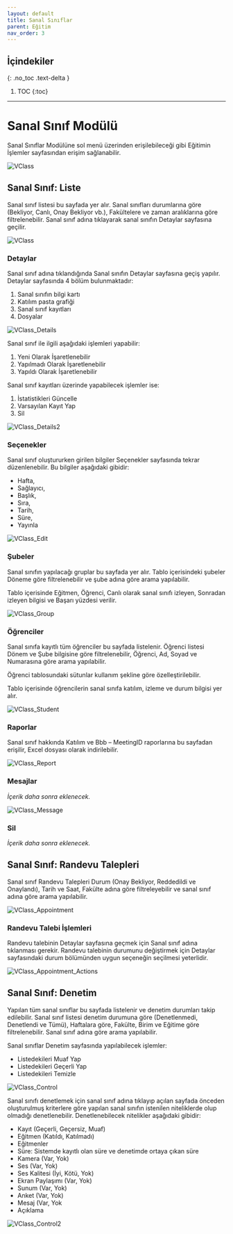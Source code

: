 ```yaml
---
layout: default
title: Sanal Sınıflar
parent: Eğitim
nav_order: 3
---
```


## İçindekiler
{: .no_toc .text-delta }

1. TOC
{:toc}

---


# Sanal Sınıf Modülü

Sanal Sınıflar Modülüne sol menü üzerinden erişilebileceği gibi Eğitimin İşlemler sayfasından erişim sağlanabilir.

![VClass](/docs.toltekcampus.github.io/docs/media/modules/course.app/vclass/vclass.png)

## Sanal Sınıf: Liste

Sanal sınıf listesi bu sayfada yer alır. Sanal sınıfları durumlarına göre (Bekliyor, Canlı, Onay Bekliyor vb.), Fakültelere ve zaman aralıklarına göre filtrelenebilir. Sanal sınıf adına tıklayarak sanal sınıfın Detaylar sayfasına geçilir.

![VClass](/docs.toltekcampus.github.io/docs/media/modules/course.app/vclass/vclass_list_view.png)

### Detaylar

Sanal sınıf adına tıklandığında Sanal sınıfın Detaylar sayfasına geçiş yapılır.
Detaylar sayfasında 4 bölüm bulunmaktadır:

1. Sanal sınıfın bilgi kartı
2. Katılım pasta grafiği
3. Sanal sınıf kayıtları
4. Dosyalar

![VClass_Details](/docs.toltekcampus.github.io/docs/media/modules/course.app/vclass/vclass_details.png)

Sanal sınıf ile ilgili aşağıdaki işlemleri yapabilir:

1. Yeni Olarak İşaretlenebilir
2. Yapılmadı Olarak İşaretlenebilir
3. Yapıldı Olarak İşaretlenebilir

Sanal sınıf kayıtları üzerinde yapabilecek işlemler ise:

1. İstatistikleri Güncelle
2. Varsayılan Kayıt Yap
3. Sil

![VClass_Details2](/docs.toltekcampus.github.io/docs/media/modules/course.app/vclass/vclass_details2.png)

### Seçenekler

Sanal sınıf oluştururken girilen bilgiler Seçenekler sayfasında tekrar düzenlenebilir. Bu bilgiler aşağıdaki gibidir:
 
* Hafta,
* Sağlayıcı,
* Başlık,
* Sıra,
* Tarih,
* Süre,
* Yayınla

![VClass_Edit](/docs.toltekcampus.github.io/docs/media/modules/course.app/vclass/vclass_edit.png)

### Şubeler

Sanal sınıfın yapılacağı gruplar bu sayfada yer alır. Tablo içerisindeki şubeler Döneme göre filtrelenebilir ve şube adına göre arama yapılabilir.

Tablo içerisinde Eğitmen, Öğrenci, Canlı olarak sanal sınıfı izleyen, Sonradan izleyen bilgisi ve Başarı yüzdesi verilir.

![VClass_Group](/docs.toltekcampus.github.io/docs/media/modules/course.app/vclass/vclass_group.png)

### Öğrenciler

Sanal sınıfa kayıtlı tüm öğrenciler bu sayfada listelenir. Öğrenci listesi Dönem ve Şube bilgisine göre filtrelenebilir, Öğrenci, Ad, Soyad ve Numarasına göre arama yapılabilir.

Öğrenci tablosundaki sütunlar kullanım şekline göre özelleştirilebilir.

Tablo içerisinde öğrencilerin sanal sınıfa katılım, izleme ve durum bilgisi yer alır.

![VClass_Student](/docs.toltekcampus.github.io/docs/media/modules/course.app/vclass/vclass_student.png)

### Raporlar

Sanal sınıf hakkında Katılım ve Bbb – MeetingID raporlarına bu sayfadan erişilir, Excel dosyası olarak indirilebilir.

![VClass_Report](/docs.toltekcampus.github.io/docs/media/modules/course.app/vclass/vclass_report.png)

### Mesajlar

_İçerik daha sonra eklenecek._

![VClass_Message](/docs.toltekcampus.github.io/docs/media/modules/course.app/vclass/vclass_message.png)

### Sil

_İçerik daha sonra eklenecek._

## Sanal Sınıf: Randevu Talepleri

Sanal sınıf Randevu Talepleri Durum (Onay Bekliyor, Reddedildi ve Onaylandı), Tarih ve Saat, Fakülte adına göre filtreleyebilir ve sanal sınıf adına göre arama yapılabilir.

![VClass_Appointment](/docs.toltekcampus.github.io/docs/media/modules/course.app/vclass/vclass_appointment_requests.png)

### Randevu Talebi İşlemleri

Randevu talebinin Detaylar sayfasına geçmek için Sanal sınıf adına tıklanması gerekir.  Randevu talebinin durumunu değiştirmek için Detaylar sayfasındaki durum bölümünden uygun seçeneğin seçilmesi yeterlidir.

![VClass_Appointment_Actions](/docs.toltekcampus.github.io/docs/media/modules/course.app/vclass/vclass_appointment_requests_actions.png)

## Sanal Sınıf: Denetim

Yapılan tüm sanal sınıflar bu sayfada listelenir ve denetim durumları takip edilebilir. Sanal sınıf listesi denetim durumuna göre (Denetlenmedi, Denetlendi ve Tümü), Haftalara göre, Fakülte, Birim ve Eğitime göre filtrelenebilir. Sanal sınıf adına göre arama yapılabilir.

Sanal sınıflar Denetim sayfasında yapılabilecek işlemler:

* Listedekileri Muaf Yap
* Listedekileri Geçerli Yap
* Listedekileri Temizle

![VClass_Control](/docs.toltekcampus.github.io/docs/media/modules/course.app/vclass/vclass_control_view.png)

Sanal sınıfı denetlemek için sanal sınıf adına tıklayıp açılan sayfada önceden oluşturulmuş kriterlere göre yapılan sanal sınıfın istenilen niteliklerde olup olmadığı denetlenebilir.
Denetlenebilecek nitelikler aşağıdaki gibidir:

* Kayıt (Geçerli, Geçersiz, Muaf)
* Eğitmen (Katıldı, Katılmadı)
* Eğitmenler
* Süre: Sistemde kayıtlı olan süre ve denetimde ortaya çıkan süre
* Kamera (Var, Yok)
* Ses (Var, Yok)
* Ses Kalitesi (İyi, Kötü, Yok)
* Ekran Paylaşımı (Var, Yok)
* Sunum (Var, Yok)
* Anket (Var, Yok)
* Mesaj (Var, Yok
* Açıklama

![VClass_Control2](/docs.toltekcampus.github.io/docs/media/modules/course.app/vclass/vclass_control_view2.png)

